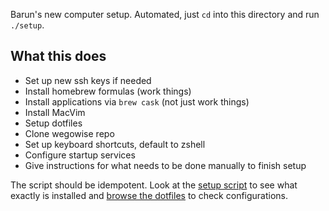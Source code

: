 Barun's new computer setup. Automated, just `cd` into this directory and run
`./setup`.

## What this does

* Set up new ssh keys if needed
* Install homebrew formulas (work things)
* Install applications via `brew cask` (not just work things)
* Install MacVim
* Setup dotfiles
* Clone wegowise repo
* Set up keyboard shortcuts, default to zshell
* Configure startup services
* Give instructions for what needs to be done manually to finish setup

The script should be idempotent. Look at the [setup script](setup) to see what
exactly is installed and [browse the dotfiles](dotfiles/) to check
configurations.
